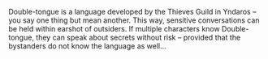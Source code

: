 Double-tongue is a language developed by the Thieves Guild in Yndaros – you say one thing but mean another. This way, sensitive conversations can be held within earshot of outsiders. If multiple characters know Double-tongue, they can speak about secrets without risk – provided that the bystanders do not know the language as well…
